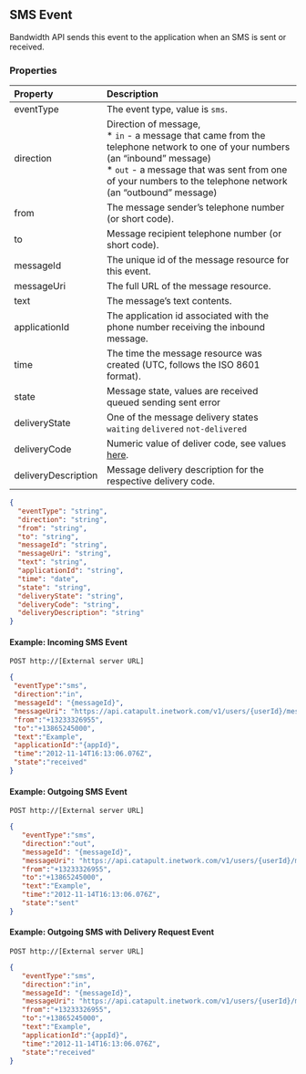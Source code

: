 ## SMS Event
Bandwidth API sends this event to the application when an SMS is sent or received.

### Properties
| Property            | Description                                                                                                                                                                                                                                      |
|:--------------------|:-------------------------------------------------------------------------------------------------------------------------------------------------------------------------------------------------------------------------------------------------|
| eventType           | The event type, value is `sms`.                                                                                                                                                                                                                  |
| direction           | Direction of message, <br>* `in` - a message that came from the telephone network to one of your numbers (an “inbound” message) <br> * `out` - a message that was sent from one of your numbers to the telephone network (an “outbound” message) |
| from                | The message sender’s telephone number (or short code).                                                                                                                                                                                           |
| to                  | Message recipient telephone number (or short code).                                                                                                                                                                                              |
| messageId           | The unique id of the message resource for this event.                                                                                                                                                                                            |
| messageUri          | The full URL of the message resource.                                                                                                                                                                                                            |
| text                | The message’s text contents.                                                                                                                                                                                                                     |
| applicationId       | The application id associated with the phone number receiving the inbound message.                                                                                                                                                               |
| time                | The time the message resource was created (UTC, follows the ISO 8601 format).                                                                                                                                                                    |
| state               | Message state, values are received queued sending sent error                                                                                                                                                                                     |
| deliveryState       | One of the message delivery states `waiting` `delivered` `not-delivered`                                                                                                                                                                         |
| deliveryCode        | Numeric value of deliver code, see values [here](#message-delivery-code).                                                                                                                                                                        |
| deliveryDescription | Message delivery description for the respective delivery code.                                                                                                                                                                                   |

```json
{
  "eventType": "string",
  "direction": "string",
  "from": "string",
  "to": "string",
  "messageId": "string",
  "messageUri": "string",
  "text": "string",
  "applicationId": "string",
  "time": "date",
  "state": "string",
  "deliveryState": "string",
  "deliveryCode": "string",
  "deliveryDescription": "string"
}
```
#### Example: Incoming SMS Event

```
POST http://[External server URL]
```

```json
{
 "eventType":"sms",
 "direction":"in",
 "messageId": "{messageId}",
 "messageUri": "https://api.catapult.inetwork.com/v1/users/{userId}/messages/{messageId}",
 "from":"+13233326955",
 "to":"+13865245000",
 "text":"Example",
 "applicationId":"{appId}",
 "time":"2012-11-14T16:13:06.076Z",
 "state":"received"
}
```

#### Example: Outgoing SMS Event
```
POST http://[External server URL]
```

```json
{
   "eventType":"sms",
   "direction":"out",
   "messageId": "{messageId}",
   "messageUri": "https://api.catapult.inetwork.com/v1/users/{userId}/messages/{messageId}",
   "from":"+13233326955",
   "to":"+13865245000",
   "text":"Example",
   "time":"2012-11-14T16:13:06.076Z",
   "state":"sent"
}
```
#### Example: Outgoing SMS with Delivery Request Event
```
POST http://[External server URL]
```

```json
{
   "eventType":"sms",
   "direction":"in",
   "messageId": "{messageId}",
   "messageUri": "https://api.catapult.inetwork.com/v1/users/{userId}/messages/{messageId}",
   "from":"+13233326955",
   "to":"+13865245000",
   "text":"Example",
   "applicationId":"{appId}",
   "time":"2012-11-14T16:13:06.076Z",
   "state":"received"
}
```
